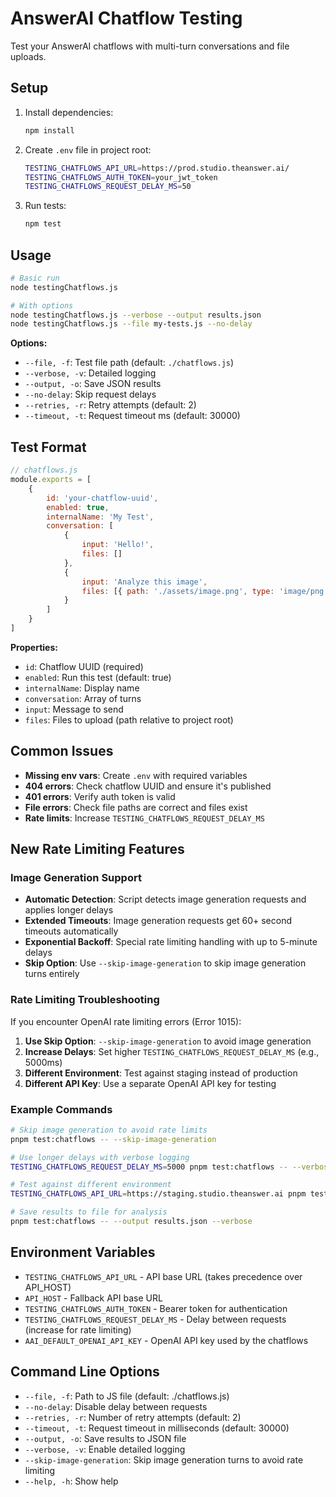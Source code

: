 # AnswerAI Chatflow Testing

Test your AnswerAI chatflows with multi-turn conversations and file uploads.

## Setup

1. Install dependencies:

    ```bash
    npm install
    ```

2. Create `.env` file in project root:

    ```bash
    TESTING_CHATFLOWS_API_URL=https://prod.studio.theanswer.ai/
    TESTING_CHATFLOWS_AUTH_TOKEN=your_jwt_token
    TESTING_CHATFLOWS_REQUEST_DELAY_MS=50
    ```

3. Run tests:
    ```bash
    npm test
    ```

## Usage

```bash
# Basic run
node testingChatflows.js

# With options
node testingChatflows.js --verbose --output results.json
node testingChatflows.js --file my-tests.js --no-delay
```

**Options:**

-   `--file, -f`: Test file path (default: `./chatflows.js`)
-   `--verbose, -v`: Detailed logging
-   `--output, -o`: Save JSON results
-   `--no-delay`: Skip request delays
-   `--retries, -r`: Retry attempts (default: 2)
-   `--timeout, -t`: Request timeout ms (default: 30000)

## Test Format

```javascript
// chatflows.js
module.exports = [
    {
        id: 'your-chatflow-uuid',
        enabled: true,
        internalName: 'My Test',
        conversation: [
            {
                input: 'Hello!',
                files: []
            },
            {
                input: 'Analyze this image',
                files: [{ path: './assets/image.png', type: 'image/png' }]
            }
        ]
    }
]
```

**Properties:**

-   `id`: Chatflow UUID (required)
-   `enabled`: Run this test (default: true)
-   `internalName`: Display name
-   `conversation`: Array of turns
-   `input`: Message to send
-   `files`: Files to upload (path relative to project root)

## Common Issues

-   **Missing env vars**: Create `.env` with required variables
-   **404 errors**: Check chatflow UUID and ensure it's published
-   **401 errors**: Verify auth token is valid
-   **File errors**: Check file paths are correct and files exist
-   **Rate limits**: Increase `TESTING_CHATFLOWS_REQUEST_DELAY_MS`

## New Rate Limiting Features

### Image Generation Support

-   **Automatic Detection**: Script detects image generation requests and applies longer delays
-   **Extended Timeouts**: Image generation requests get 60+ second timeouts automatically
-   **Exponential Backoff**: Special rate limiting handling with up to 5-minute delays
-   **Skip Option**: Use `--skip-image-generation` to skip image generation turns entirely

### Rate Limiting Troubleshooting

If you encounter OpenAI rate limiting errors (Error 1015):

1. **Use Skip Option**: `--skip-image-generation` to avoid image generation
2. **Increase Delays**: Set higher `TESTING_CHATFLOWS_REQUEST_DELAY_MS` (e.g., 5000ms)
3. **Different Environment**: Test against staging instead of production
4. **Different API Key**: Use a separate OpenAI API key for testing

### Example Commands

```bash
# Skip image generation to avoid rate limits
pnpm test:chatflows -- --skip-image-generation

# Use longer delays with verbose logging
TESTING_CHATFLOWS_REQUEST_DELAY_MS=5000 pnpm test:chatflows -- --verbose

# Test against different environment
TESTING_CHATFLOWS_API_URL=https://staging.studio.theanswer.ai pnpm test:chatflows

# Save results to file for analysis
pnpm test:chatflows -- --output results.json --verbose
```

## Environment Variables

-   `TESTING_CHATFLOWS_API_URL` - API base URL (takes precedence over API_HOST)
-   `API_HOST` - Fallback API base URL
-   `TESTING_CHATFLOWS_AUTH_TOKEN` - Bearer token for authentication
-   `TESTING_CHATFLOWS_REQUEST_DELAY_MS` - Delay between requests (increase for rate limiting)
-   `AAI_DEFAULT_OPENAI_API_KEY` - OpenAI API key used by the chatflows

## Command Line Options

-   `--file, -f`: Path to JS file (default: ./chatflows.js)
-   `--no-delay`: Disable delay between requests
-   `--retries, -r`: Number of retry attempts (default: 2)
-   `--timeout, -t`: Request timeout in milliseconds (default: 30000)
-   `--output, -o`: Save results to JSON file
-   `--verbose, -v`: Enable detailed logging
-   `--skip-image-generation`: Skip image generation turns to avoid rate limiting
-   `--help, -h`: Show help
